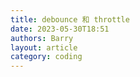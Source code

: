```yaml
---
title: debounce 和 throttle
date: 2023-05-30T18:51
authors: Barry
layout: article
category: coding
---
```

